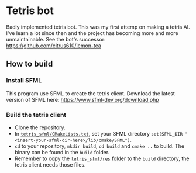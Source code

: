 # Tetris bot
Badly implemented tetris bot.
This was my first attemp on making a tetris AI. I've learn a lot since then and the project has becoming more and more unmaintainable. 
See the bot's successor: https://github.com/citrus610/lemon-tea

## How to build
### Install SFML
This program use SFML to create the tetris client. Download the latest version of SFML here: https://www.sfml-dev.org/download.php
### Build the tetris client
- Clone the repository.
- In [`tetris_sfml/CMakeLists.txt`](tetris_sfml/CMakeLists.txt), set your SFML directory `set(SFML_DIR "<insert-your-sfml-dir-here>/lib/cmake/SFML")`.
- `cd` to your repository, `mkdir build`, `cd build` and `cmake ..` to build. The binary can be found in the `build` folder.
- Remember to copy the [`tetris_sfml/res`](tetris_sfml/res) folder to the `build` directory, the tetris client needs those files.
